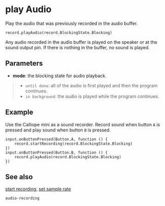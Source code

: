 # play Audio

Play the audio that was previously recorded in the audio buffer.

```sig
record.playAudio(record.BlockingState.Blocking)
```

Any audio recorded in the audio buffer is played on the speaker or at the sound output pin. If there is nothing in the buffer, no sound is played.

## Parameters

* **mode**: the blocking state for audio playback.
>* `until done`: all of the audio is first played and then the program continues.
>* `in background`: the audio is played while the program continues.

## Example

Use the Calliope mini as a sound recorder. Record sound when button `A` is pressed and play sound when button `B` is pressed.

```blocks
input.onButtonPressed(Button.A, function () {
    record.startRecording(record.BlockingState.Blocking)
})
input.onButtonPressed(Button.B, function () {
    record.playAudio(record.BlockingState.Blocking)
})
```
## See also

[start recording](/reference/record/start-recording),
[set sample rate](/reference/record/set-sample-rate)

```package
audio-recording
```
